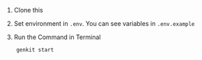 1. Clone this

2. Set environment in `.env`. You can see variables in `.env.example`

3. Run the Command in Terminal

```sh
    genkit start
```
